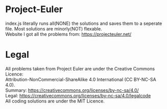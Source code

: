 # Project-Euler
index.js literally runs all(NONE) the solutions and saves them to a seperate file. Most solutions are minorly(NOT) flexable.  
Website I got all the problems from: https://projecteuler.net/  
 
# Legal
All problems taken from Project Euler are under the Creative Commons Licence:  
Attribution-NonCommercial-ShareAlike 4.0 International (CC BY-NC-SA 4.0).  
Summary: https://creativecommons.org/licenses/by-nc-sa/4.0/  
Legal: https://creativecommons.org/licenses/by-nc-sa/4.0/legalcode  
All coding solutions are under the MIT Licence.  
